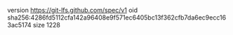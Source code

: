 version https://git-lfs.github.com/spec/v1
oid sha256:4286fd5112cfa142a96408e9f571ec6405bc13f362cfb7da6ec9ecc163ac5174
size 1228
